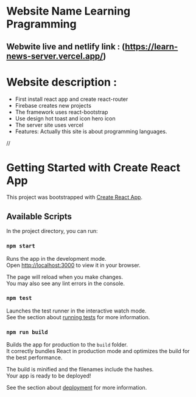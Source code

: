 
# Website Name Learning Pragramming
 ## Webwite live and netlify link : (https://learn-news-server.vercel.app/) 

 #  Website description : 
   * First install react app and create react-router
   * Firebase creates new projects
   * The framework uses react-bootstrap
   * Use design hot toast and icon hero icon
   * The server site uses vercel
   * Features: Actually this site is about programming        languages.

 //



# Getting Started with Create React App

This project was bootstrapped with [Create React App](https://github.com/facebook/create-react-app).

## Available Scripts

In the project directory, you can run:

### `npm start`

Runs the app in the development mode.\
Open [http://localhost:3000](http://localhost:3000) to view it in your browser.

The page will reload when you make changes.\
You may also see any lint errors in the console.

### `npm test`

Launches the test runner in the interactive watch mode.\
See the section about [running tests](https://facebook.github.io/create-react-app/docs/running-tests) for more information.

### `npm run build`

Builds the app for production to the `build` folder.\
It correctly bundles React in production mode and optimizes the build for the best performance.

The build is minified and the filenames include the hashes.\
Your app is ready to be deployed!

See the section about [deployment](https://facebook.github.io/create-react-app/docs/deployment) for more information.